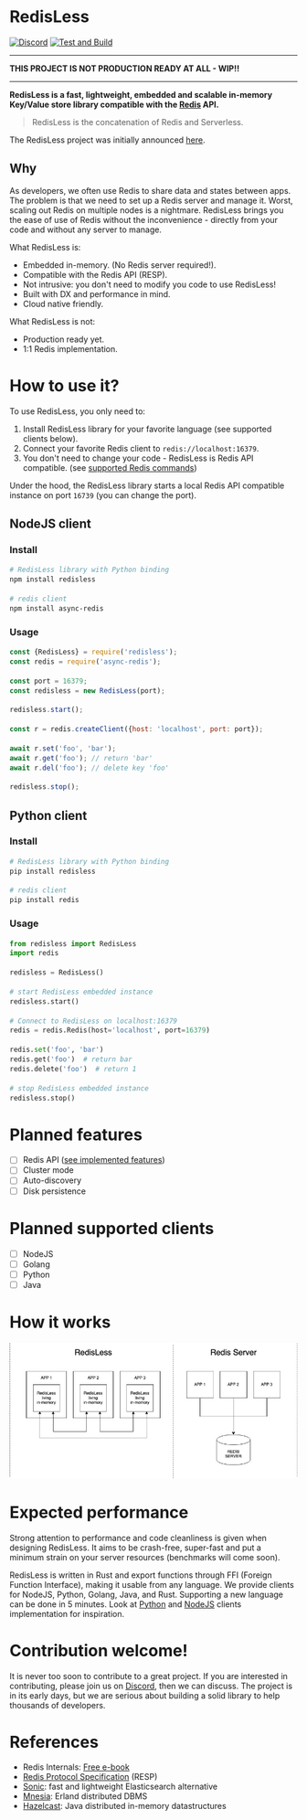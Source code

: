 RedisLess
===========

[![Discord](https://img.shields.io/discord/688766934917185556?label=discord)](https://discord.qovery.com) [![Test and Build](https://github.com/Qovery/RedisLess/workflows/Test%20and%20Build/badge.svg?branch=main)](https://github.com/Qovery/RedisLess/actions?query=workflow%3A%22Test+and+Build%22)

---------

**THIS PROJECT IS NOT PRODUCTION READY AT ALL - WIP!!**

---------

**RedisLess is a fast, lightweight, embedded and scalable in-memory Key/Value store library compatible with
the [Redis](https://redis.io/topics/introduction) API.**

> RedisLess is the concatenation of Redis and Serverless.

The RedisLess project was initially announced [here](https://www.heapstack.sh/redisless-blazingly-fast-serverless-redis).

## Why

As developers, we often use Redis to share data and states between apps. The problem is that we need to set up a Redis server and manage it.
Worst, scaling out Redis on multiple nodes is a nightmare. RedisLess brings you the ease of use of Redis without the inconvenience -
directly from your code and without any server to manage.

What RedisLess is:

* Embedded in-memory. (No Redis server required!).
* Compatible with the Redis API (RESP).
* Not intrusive: you don't need to modify you code to use RedisLess!
* Built with DX and performance in mind.
* Cloud native friendly.

What RedisLess is not:

* Production ready yet.
* 1:1 Redis implementation.

# How to use it?

To use RedisLess, you only need to:

1. Install RedisLess library for your favorite language (see supported clients below).
2. Connect your favorite Redis client to `redis://localhost:16379`.
3. You don't need to change your code - RedisLess is Redis API compatible. (see [supported Redis commands](REDIS_FEATURES.md))

Under the hood, the RedisLess library starts a local Redis API compatible instance on port `16739` (you can change the port).

## NodeJS client

### Install

```bash
# RedisLess library with Python binding
npm install redisless

# redis client
npm install async-redis
```

### Usage

```js
const {RedisLess} = require('redisless');
const redis = require('async-redis');

const port = 16379;
const redisless = new RedisLess(port);

redisless.start();

const r = redis.createClient({host: 'localhost', port: port});

await r.set('foo', 'bar');
await r.get('foo'); // return 'bar'
await r.del('foo'); // delete key 'foo'

redisless.stop();
```

## Python client

### Install

```bash
# RedisLess library with Python binding
pip install redisless

# redis client
pip install redis
```

### Usage

```python
from redisless import RedisLess
import redis

redisless = RedisLess()

# start RedisLess embedded instance
redisless.start()

# Connect to RedisLess on localhost:16379
redis = redis.Redis(host='localhost', port=16379)

redis.set('foo', 'bar')
redis.get('foo')  # return bar 
redis.delete('foo')  # return 1 

# stop RedisLess embedded instance
redisless.stop()
```

# Planned features

- [ ] Redis API ([see implemented features](REDIS_FEATURES.md))
- [ ] Cluster mode
- [ ] Auto-discovery
- [ ] Disk persistence

# Planned supported clients

- [ ] NodeJS
- [ ] Golang
- [ ] Python
- [ ] Java

# How it works

![redisless vs redis server](assets/redisless_vs_redis_server.jpg)

# Expected performance

Strong attention to performance and code cleanliness is given when designing RedisLess. It aims to be crash-free, super-fast and put a
minimum strain on your server resources (benchmarks will come soon).

RedisLess is written in Rust and export functions through FFI (Foreign Function Interface), making it usable from any language. We provide
clients for NodeJS, Python, Golang, Java, and Rust. Supporting a new language can be done in 5 minutes. Look at [Python](clients/python)
and [NodeJS](clients/nodejs) clients implementation for inspiration.

# Contribution welcome!

It is never too soon to contribute to a great project. If you are interested in contributing, please join us
on [Discord](https://discord.qovery.com), then we can discuss. The project is in its early days, but we are serious about building a solid
library to help thousands of developers.

# References

- Redis Internals: [Free e-book](https://redislabs.com/ebook)
- [Redis Protocol Specification](https://redis.io/topics/protocol) (RESP)
- [Sonic](https://github.com/valeriansaliou/sonic): fast and lightweight Elasticsearch alternative
- [Mnesia](https://erlang.org/doc/man/mnesia.html): Erland distributed DBMS
- [Hazelcast](https://hazelcast.com): Java distributed in-memory datastructures
